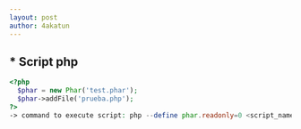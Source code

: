 ```yaml
---
layout: post
author: 4akatun
---
```


## * **Script php**

```php
<?php
  $phar = new Phar('test.phar');
  $phar->addFile('prueba.php');
?>
-> command to execute script: php --define phar.readonly=0 <script_name>
 ```
